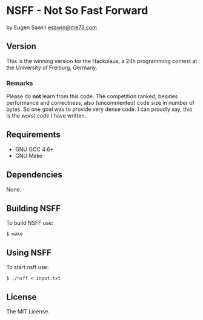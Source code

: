 # NSFF - Not So Fast Forward
by Eugen Sawin <esawin@me73.com>

## Version
This is the winning version for the Hackolaus, a 24h programming contest at the
University of Freiburg, Germany.  

### Remarks
Please do **not** learn from this code. The competition ranked, besides
performance and correctness, also (uncommented) code size in number of bytes.
So one goal was to provide very dense code. I can proudly say, this is
the *worst code* I have written.
 
## Requirements
* GNU GCC 4.6+
* GNU Make

## Dependencies
None.

## Building NSFF
To build NSFF use:

    $ make

## Using NSFF
To start nsff use:

    $ ./nsff < input.txt

## License
The MIT License.
